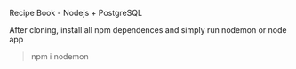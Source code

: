 Recipe Book - Nodejs + PostgreSQL

After cloning, install all npm dependences and simply run nodemon or node app

> npm i nodemon


